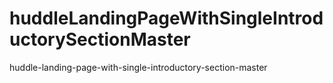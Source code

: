 # huddleLandingPageWithSingleIntroductorySectionMaster
huddle-landing-page-with-single-introductory-section-master
